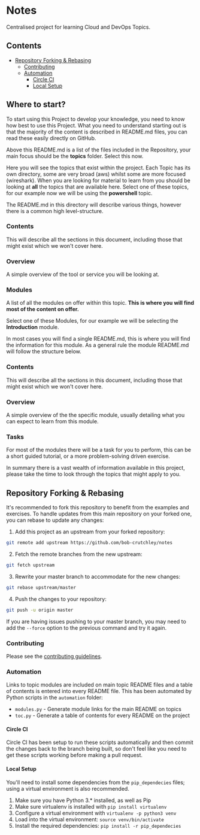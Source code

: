 # Notes
Centralised project for learning Cloud and DevOps Topics.
<!--TOC_START-->
## Contents
- [Repository Forking & Rebasing](#repository-forking--rebasing)
	- [Contributing](#contributing)
	- [Automation](#automation)
		- [Circle CI](#circle-ci)
		- [Local Setup](#local-setup)

<!--TOC_END-->
## Where to start?
To start using this Project to develop your knowledge, you need to know how best to use this Project.
What you need to understand starting out is that the majority of the content is described in README.md files, you can read these easily directly on GitHub.

Above this README.md is a list of the files included in the Repository, your main focus should be the **topics** folder.
Select this now.

Here you will see the topics that exist within the project.
Each Topic has its own directory, some are very broad (aws) whilst some are more focused (wireshark).
When you are looking for material to learn from you should be looking at **all** the topics that are available here.
Select one of these topics, for our example now we will be using the **powershell** topic.

The README.md in this directory will describe various things, however there is a common high level-structure.

### Contents

This will describe all the sections in this document, including those that might exist which we won't cover here.

### Overview

A simple overview of the tool or service you will be looking at.

### Modules

A list of all the modules on offer within this topic.
**This is where you will find most of the content on offer.**

Select one of these Modules, for our example we will be selecting the **Introduction** module.

In most cases you will find a single README.md, this is where you will find the information for this module.  As a general rule the module README.md will follow the structure below.
 
### Contents

This will describe all the sections in this document, including those that might exist which we won't cover here.

### Overview

A simple overview of the the specific module, usually detailing what you can expect to learn from this module.

### Tasks

For most of the modules there will be a task for you to perform, this can be a short guided tutorial, or a more problem-solving driven exercise.

In summary there is a vast wealth of information available in this project, please take the time to look through the topics that might apply to you.


## Repository Forking & Rebasing
It's recommended to fork this repository to benefit from the examples and exercises.
To handle updates from this main repository on your forked one, you can rebase to update any changes:
1. Add this project as an upstream from your forked repository:
```bash
git remote add upstream https://github.com/bob-crutchley/notes
```
2. Fetch the remote branches from the new upstream:
```bash
git fetch upstream
```
3. Rewrite your master branch to accommodate for the new changes:
```bash
git rebase upstream/master
```
4. Push the changes to your repository:
```bash
git push -u origin master
```
If you are having issues pushing to your master branch, you may need to add the `--force` option to the previous command and try it again.
### Contributing
Please see the [contributing guidelines](./CONTRIBUTING.md).
### Automation
Links to topic modules are included on main topic README files and a table of contents is entered into every README file.
This has been automated by Python scripts in the `automation` folder:
- `modules.py` - Generate module links for the main README on topics
- `toc.py` - Generate a table of contents for every README on the project
#### Circle CI
Circle CI has been setup to run these scripts automatically and then commit the changes back to the branch being built, so don't feel like you need to get these scripts working before making a pull request.
#### Local Setup
You'll need to install some dependencies from the `pip_dependecies` files; using a virtual environment is also recommended.
1. Make sure you have Python 3.* installed, as well as Pip
2. Make sure virtualenv is installed with `pip install virtualenv`
3. Configure a virtual environment with `virtualenv -p python3 venv` 
4. Load into the virtual environment: `source venv/bin/activate`
5. Install the required dependencies: `pip install -r pip_dependecies`
